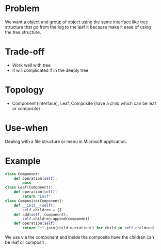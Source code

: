 # Problem
We want a object and group of object using the same interface like tree structure that go from the log to the leaf it because make it ease of using the tree structure.
# Trade-off
- Work well with tree
- It will complicated if in the deeply tree.
# Topology 
- Component (interface), Leaf, Composite (have a child which can be leaf or composite)
# Use-when
Dealing with a file structure or menu in Microsoft application.
# Example
```python
class Component:
    def operation(self):
        pass
class Leaf(Component):
    def operation(self):
        return "Leaf"
class Composite(Component):
    def __init__(self):
        self.children = []
    def add(self, component):
        self.children.append(component)
    def operation(self):
        return "+".join(child.operation() for child in self.children)

```
We use via the component and inside the composite have the children can be leaf or composit .